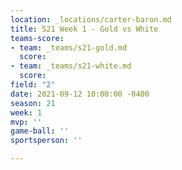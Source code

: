 ```yaml
---
location: _locations/carter-baron.md
title: S21 Week 1 - Gold vs White
teams-score:
- team: _teams/s21-gold.md
  score: 
- team: _teams/s21-white.md
  score: 
field: "2"
date: 2021-09-12 10:00:00 -0400
season: 21
week: 1
mvp: ''
game-ball: ''
sportsperson: ''

---
```

